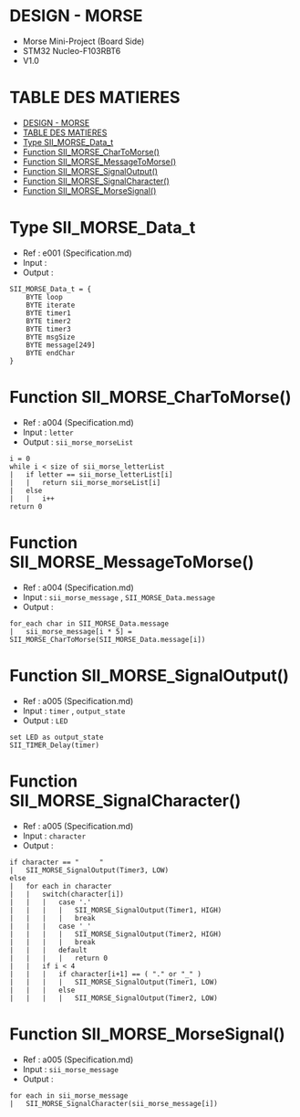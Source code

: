 # DESIGN - MORSE

- Morse  Mini-Project (Board Side)
- STM32 Nucleo-F103RBT6
- V1.0

# TABLE DES MATIERES
- [DESIGN - MORSE](#design---morse)
- [TABLE DES MATIERES](#table-des-matieres)
- [Type SII\_MORSE\_Data\_t](#type-sii_morse_data_t)
- [Function SII\_MORSE\_CharToMorse()](#function-sii_morse_chartomorse)
- [Function SII\_MORSE\_MessageToMorse()](#function-sii_morse_messagetomorse)
- [Function SII\_MORSE\_SignalOutput()](#function-sii_morse_signaloutput)
- [Function SII\_MORSE\_SignalCharacter()](#function-sii_morse_signalcharacter)
- [Function SII\_MORSE\_MorseSignal()](#function-sii_morse_morsesignal)


# Type SII_MORSE_Data_t

- Ref : e001 (Specification.md)
- Input :
- Output :

```
SII_MORSE_Data_t = {
    BYTE loop
    BYTE iterate
    BYTE timer1
    BYTE timer2
    BYTE timer3
    BYTE msgSize
    BYTE message[249]
    BYTE endChar
}
```
 
# Function SII_MORSE_CharToMorse()

- Ref : a004 (Specification.md)
- Input : `letter`
- Output : `sii_morse_morseList`

```
i = 0
while i < size of sii_morse_letterList
|   if letter == sii_morse_letterList[i]
|   |   return sii_morse_morseList[i]
|   else
|   |   i++
return 0
```

# Function SII_MORSE_MessageToMorse()

- Ref : a004 (Specification.md)
- Input : `sii_morse_message` , `SII_MORSE_Data.message`
- Output :

```
for_each char in SII_MORSE_Data.message
|   sii_morse_message[i * 5] = SII_MORSE_CharToMorse(SII_MORSE_Data.message[i])
```

# Function SII_MORSE_SignalOutput()

- Ref : a005 (Specification.md)
- Input : `timer` , `output_state`
- Output : `LED`

```
set LED as output_state
SII_TIMER_Delay(timer)
```

# Function SII_MORSE_SignalCharacter()

- Ref : a005 (Specification.md)
- Input : `character`
- Output :

```
if character == "     "
|   SII_MORSE_SignalOutput(Timer3, LOW)
else
|   for each in character
|   |   switch(character[i])
|   |   |   case '.'
|   |   |   |   SII_MORSE_SignalOutput(Timer1, HIGH)
|   |   |   |   break
|   |   |   case '_'
|   |   |   |   SII_MORSE_SignalOutput(Timer2, HIGH)
|   |   |   |   break
|   |   |   default
|   |   |   |   return 0
|   |   if i < 4
|   |   |   if character[i+1] == ( "." or "_" )
|   |   |   |   SII_MORSE_SignalOutput(Timer1, LOW)
|   |   |   else
|   |   |   |   SII_MORSE_SignalOutput(Timer2, LOW)
```

# Function SII_MORSE_MorseSignal()

- Ref : a005 (Specification.md)
- Input : `sii_morse_message`
- Output :

```
for each in sii_morse_message
|   SII_MORSE_SignalCharacter(sii_morse_message[i])
```